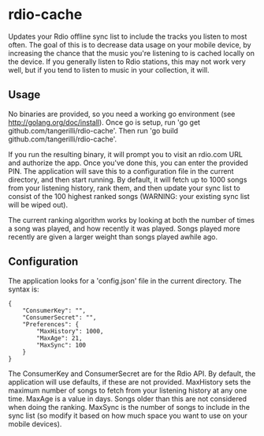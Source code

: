 rdio-cache
==========

Updates your Rdio offline sync list to include the tracks you listen to most often. The goal of this is to decrease data usage on your mobile device, by increasing the chance that the music you're listening to is cached locally on the device.  If you generally listen to Rdio stations, this may not work very well, but if you tend to listen to music in your collection, it will.

Usage
-----

No binaries are provided, so you need a working go environment (see http://golang.org/doc/install). Once go is setup, run 'go get github.com/tangerilli/rdio-cache'.  Then run 'go build github.com/tangerilli/rdio-cache'.

If you run the resulting binary, it will prompt you to visit an rdio.com URL and authorize the app. Once you've done this, you can enter the provided PIN.  The application will save this to a configuration file in the current directory, and then start running.  By default, it will fetch up to 1000 songs from your listening history, rank them, and then update your sync list to consist of the 100 highest ranked songs (WARNING: your existing sync list will be wiped out).

The current ranking algorithm works by looking at both the number of times a song was played, and how recently it was played.  Songs played more recently are given a larger weight than songs played awhile ago.

Configuration
-------------

The application looks for a 'config.json' file in the current directory.  The syntax is:

    {
        "ConsumerKey": "",
        "ConsumerSecret": "",
        "Preferences": {
            "MaxHistory": 1000,
            "MaxAge": 21,
            "MaxSync": 100
        }
    }

The ConsumerKey and ConsumerSecret are for the Rdio API.  By default, the application will use defaults, if these are not provided. MaxHistory sets the maximum number of songs to fetch from your listening history at any one time. MaxAge is a value in days. Songs older than this are not considered when doing the ranking. MaxSync is the number of songs to include in the sync list (so modify it based on how much space you want to use on your mobile devices).
